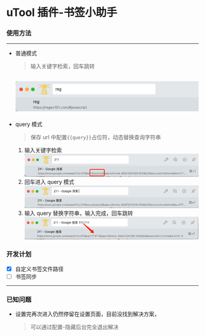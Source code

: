 # uTool 插件-书签小助手

### 使用方法

---

- 普通模式

  > 输入关键字检索，回车跳转

  ## ![image](https://github.com/HELLOWORED0510/uTools-bookmark-helper/blob/dev/doc/normal.png)

- query 模式
  > 保存 url 中配置<code>{{query}}</code>占位符，动态替换查询字符串
  1. 输入关键字检索
     ![image](https://github.com/HELLOWORED0510/uTools-bookmark-helper/blob/dev/doc/query_mode.png)
  2. 回车进入 query 模式
     ![image](https://github.com/HELLOWORED0510/uTools-bookmark-helper/blob/dev/doc/query_mode_2.png)
  3. 输入 query 替换字符串，输入完成，回车跳转
     ![image](https://github.com/HELLOWORED0510/uTools-bookmark-helper/blob/dev/doc/query_mode_replace.png)

### 开发计划

- [x] 自定义书签文件路径
- [ ] 书签同步

---

### 已知问题

- 设置完再次进入仍然停留在设置页面，目前没找到解决方案，
  > 可以通过配置-隐藏后台完全退出解决

